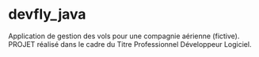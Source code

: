 devfly_java
===========

Application de gestion des vols pour une compagnie aérienne (fictive).
PROJET réalisé dans le cadre du Titre Professionnel Développeur Logiciel.
